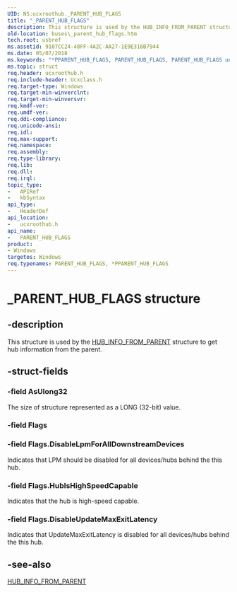 ```yaml
---
UID: NS:ucxroothub._PARENT_HUB_FLAGS
title: "_PARENT_HUB_FLAGS"
description: This structure is used by the HUB_INFO_FROM_PARENT structure to get hub information from the parent.
old-location: buses\_parent_hub_flags.htm
tech.root: usbref
ms.assetid: 9107CC24-48FF-4A2C-AA27-1E9E316B7944
ms.date: 05/07/2018
ms.keywords: "*PPARENT_HUB_FLAGS, PARENT_HUB_FLAGS, PARENT_HUB_FLAGS union [Buses], _PARENT_HUB_FLAGS, buses._parent_hub_flags, ucxroothub/_PARENT_HUB_FLAGS"
ms.topic: struct
req.header: ucxroothub.h
req.include-header: Ucxclass.h
req.target-type: Windows
req.target-min-winverclnt: 
req.target-min-winversvr: 
req.kmdf-ver: 
req.umdf-ver: 
req.ddi-compliance: 
req.unicode-ansi: 
req.idl: 
req.max-support: 
req.namespace: 
req.assembly: 
req.type-library: 
req.lib: 
req.dll: 
req.irql: 
topic_type:
-	APIRef
-	kbSyntax
api_type:
-	HeaderDef
api_location:
-	ucxroothub.h
api_name:
-	PARENT_HUB_FLAGS
product:
- Windows
targetos: Windows
req.typenames: PARENT_HUB_FLAGS, *PPARENT_HUB_FLAGS
---
```


# _PARENT_HUB_FLAGS structure


## -description


This structure is used by the <a href="https://msdn.microsoft.com/library/windows/hardware/mt188022">HUB_INFO_FROM_PARENT</a> structure to get hub information from the parent.


## -struct-fields




### -field AsUlong32

The size of structure represented as a LONG (32-bit) value.


### -field Flags

 


### -field Flags.DisableLpmForAllDownstreamDevices
Indicates that LPM should be disabled for all devices/hubs behind the this hub.
 

### -field Flags.HubIsHighSpeedCapable
Indicates that the hub is high-speed capable.

### -field Flags.DisableUpdateMaxExitLatency
Indicates that UpdateMaxExitLatency is disabled for all devices/hubs behind the this hub. 




## -see-also




<a href="https://msdn.microsoft.com/library/windows/hardware/mt188022">HUB_INFO_FROM_PARENT</a>
 

 


